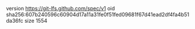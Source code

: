 version https://git-lfs.github.com/spec/v1
oid sha256:607b240596c60904d17a11a31fe0f51fed09681f67d41ead2df4fa4b51da36fc
size 1554
